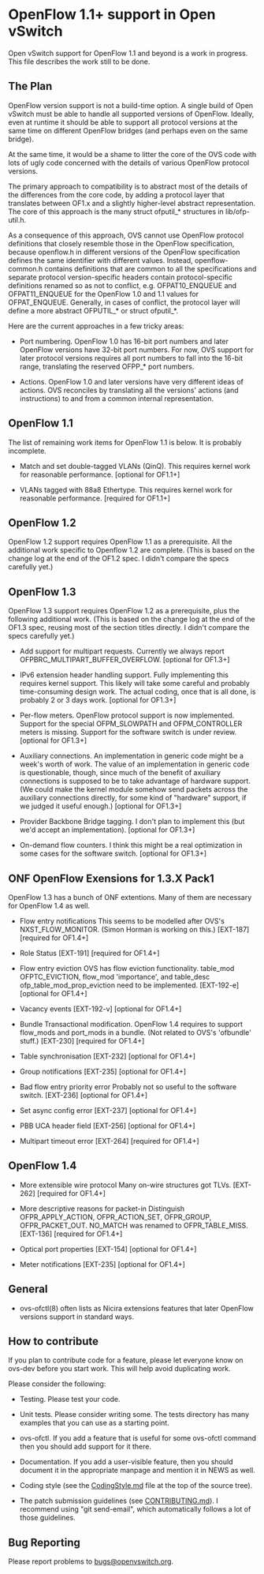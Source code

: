 OpenFlow 1.1+ support in Open vSwitch
=====================================

Open vSwitch support for OpenFlow 1.1 and beyond is a work in
progress.  This file describes the work still to be done.

The Plan
--------

OpenFlow version support is not a build-time option.  A single build
of Open vSwitch must be able to handle all supported versions of
OpenFlow.  Ideally, even at runtime it should be able to support all
protocol versions at the same time on different OpenFlow bridges (and
perhaps even on the same bridge).

At the same time, it would be a shame to litter the core of the OVS
code with lots of ugly code concerned with the details of various
OpenFlow protocol versions.

The primary approach to compatibility is to abstract most of the
details of the differences from the core code, by adding a protocol
layer that translates between OF1.x and a slightly higher-level
abstract representation.  The core of this approach is the many struct
ofputil_* structures in lib/ofp-util.h.

As a consequence of this approach, OVS cannot use OpenFlow protocol
definitions that closely resemble those in the OpenFlow specification,
because openflow.h in different versions of the OpenFlow specification
defines the same identifier with different values.  Instead,
openflow-common.h contains definitions that are common to all the
specifications and separate protocol version-specific headers contain
protocol-specific definitions renamed so as not to conflict,
e.g. OFPAT10_ENQUEUE and OFPAT11_ENQUEUE for the OpenFlow 1.0 and 1.1
values for OFPAT_ENQUEUE.  Generally, in cases of conflict, the
protocol layer will define a more abstract OFPUTIL_* or struct
ofputil_*.

Here are the current approaches in a few tricky areas:

  * Port numbering.  OpenFlow 1.0 has 16-bit port numbers and later
    OpenFlow versions have 32-bit port numbers.  For now, OVS
    support for later protocol versions requires all port numbers to
    fall into the 16-bit range, translating the reserved OFPP_* port
    numbers.

  * Actions.  OpenFlow 1.0 and later versions have very different
    ideas of actions.  OVS reconciles by translating all the
    versions' actions (and instructions) to and from a common
    internal representation.

OpenFlow 1.1
------------

The list of remaining work items for OpenFlow 1.1 is below.  It is
probably incomplete.

  * Match and set double-tagged VLANs (QinQ).  This requires kernel
    work for reasonable performance.
    [optional for OF1.1+]

  * VLANs tagged with 88a8 Ethertype.  This requires kernel work for
    reasonable performance.
    [required for OF1.1+]

OpenFlow 1.2
------------

OpenFlow 1.2 support requires OpenFlow 1.1 as a prerequisite. All the
additional work specific to Openflow 1.2 are complete.  (This is based
on the change log at the end of the OF1.2 spec.  I didn't compare the
specs carefully yet.)

OpenFlow 1.3
------------

OpenFlow 1.3 support requires OpenFlow 1.2 as a prerequisite, plus the
following additional work.  (This is based on the change log at the
end of the OF1.3 spec, reusing most of the section titles directly.  I
didn't compare the specs carefully yet.)

  * Add support for multipart requests.
    Currently we always report OFPBRC_MULTIPART_BUFFER_OVERFLOW.
    [optional for OF1.3+]

  * IPv6 extension header handling support.  Fully implementing this
    requires kernel support.  This likely will take some careful and
    probably time-consuming design work.  The actual coding, once
    that is all done, is probably 2 or 3 days work.
    [optional for OF1.3+]

  * Per-flow meters.  OpenFlow protocol support is now implemented.
    Support for the special OFPM_SLOWPATH and OFPM_CONTROLLER meters
    is missing.  Support for the software switch is under review.
    [optional for OF1.3+]

  * Auxiliary connections.  An implementation in generic code might
    be a week's worth of work.  The value of an implementation in
    generic code is questionable, though, since much of the benefit
    of axuiliary connections is supposed to be to take advantage of
    hardware support.  (We could make the kernel module somehow
    send packets across the auxiliary connections directly, for
    some kind of "hardware" support, if we judged it useful enough.)
    [optional for OF1.3+]

  * Provider Backbone Bridge tagging.  I don't plan to implement
    this (but we'd accept an implementation).
    [optional for OF1.3+]

  * On-demand flow counters.  I think this might be a real
    optimization in some cases for the software switch.
    [optional for OF1.3+]

ONF OpenFlow Exensions for 1.3.X Pack1
--------------------------------------

OpenFlow 1.3 has a bunch of ONF extentions.
Many of them are necessary for OpenFlow 1.4 as well.

  * Flow entry notifications
    This seems to be modelled after OVS's NXST_FLOW_MONITOR.
    (Simon Horman is working on this.)
    [EXT-187]
    [required for OF1.4+]

  * Role Status
    [EXT-191]
    [required for OF1.4+]

  * Flow entry eviction
    OVS has flow eviction functionality.
    table_mod OFPTC_EVICTION, flow_mod 'importance', and
    table_desc ofp_table_mod_prop_eviction need to be implemented.
    [EXT-192-e]
    [optional for OF1.4+]

  * Vacancy events
    [EXT-192-v]
    [optional for OF1.4+]

  * Bundle
    Transactional modification.  OpenFlow 1.4 requires to support
    flow_mods and port_mods in a bundle.
    (Not related to OVS's 'ofbundle' stuff.)
    [EXT-230]
    [required for OF1.4+]

  * Table synchronisation
    [EXT-232]
    [optional for OF1.4+]

  * Group notifications
    [EXT-235]
    [optional for OF1.4+]

  * Bad flow entry priority error
    Probably not so useful to the software switch.
    [EXT-236]
    [optional for OF1.4+]

  * Set async config error
    [EXT-237]
    [optional for OF1.4+]

  * PBB UCA header field
    [EXT-256]
    [optional for OF1.4+]

  * Multipart timeout error
    [EXT-264]
    [required for OF1.4+]

OpenFlow 1.4
------------

  * More extensible wire protocol
    Many on-wire structures got TLVs.
    [EXT-262]
    [required for OF1.4+]

  * More descriptive reasons for packet-in
    Distinguish OFPR_APPLY_ACTION, OFPR_ACTION_SET, OFPR_GROUP,
    OFPR_PACKET_OUT.  NO_MATCH was renamed to OFPR_TABLE_MISS.
    [EXT-136]
    [required for OF1.4+]

  * Optical port properties
    [EXT-154]
    [optional for OF1.4+]

  * Meter notifications
    [EXT-235]
    [optional for OF1.4+]

General
-----

  * ovs-ofctl(8) often lists as Nicira extensions features that
    later OpenFlow versions support in standard ways.

How to contribute
-----------------

If you plan to contribute code for a feature, please let everyone know
on ovs-dev before you start work.  This will help avoid duplicating
work.

Please consider the following:

  * Testing.  Please test your code.

  * Unit tests.  Please consider writing some.  The tests directory
    has many examples that you can use as a starting point.

  * ovs-ofctl.  If you add a feature that is useful for some
    ovs-ofctl command then you should add support for it there.

  * Documentation.  If you add a user-visible feature, then you
    should document it in the appropriate manpage and mention it in
    NEWS as well.

  * Coding style (see the [CodingStyle.md] file at the top of the
    source tree).

  * The patch submission guidelines (see [CONTRIBUTING.md]).  I
    recommend using "git send-email", which automatically follows a
    lot of those guidelines.

Bug Reporting
-------------

Please report problems to bugs@openvswitch.org.

[CONTRIBUTING.md]:CONTRIBUTING.md
[CodingStyle.md]:CodingStyle.md
